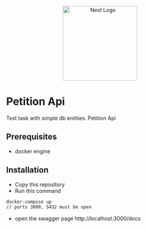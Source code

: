 <p align="center">
  <a href="http://nestjs.com/" target="blank"><img src="https://nestjs.com/img/logo-small.svg" width="200" alt="Nest Logo" /></a>
</p>

[circleci-image]: https://img.shields.io/circleci/build/github/nestjs/nest/master?token=abc123def456
[circleci-url]: https://circleci.com/gh/nestjs/nest

# Petition Api

Test task with simple db entities. Petition Api

## Prerequisites

-   docker engine

## Installation

-   Copy this repository
-   Run this command

```bash
docker-compose up
// ports 3000, 5432 must be open
```

-   open the swagger page http://localhost:3000/docs
